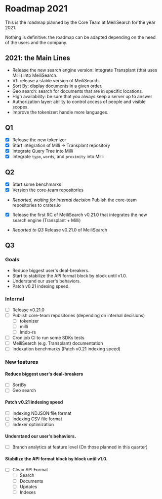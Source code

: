 # Roadmap 2021

This is the roadmap planned by the Core Team at MeiliSearch for the year 2021.

Nothing is definitive: the roadmap can be adapted depending on the need of the users and the company.

## 2021: the Main Lines

- Release the new search engine version: integrate Transplant (that uses Milli) into MeiliSearch.
- V1: release a stable version of MeiliSearch.
- Sort By: display documents in a given order.
- Geo search: search for documents that are in specific locations.
- High availability: be sure that you always keep a server up to answer
- Authorization layer: ability to control access of people and visible scopes.
- Improve the tokenizer: handle more languages.

## Q1

- [X] Release the new tokenizer
- [X] Start integration of Milli -> Transplant repository
- [X] Integrate Query Tree into Milli
- [X] Integrate `typo`, `words`, and `proximity` into Milli

## Q2

- [X] Start some benchmarks
- [X] Version the core-team repositories
- _Reported, waiting for internal decision_ Publish the core-team repositories to crates.io
- [X] Release the first RC of MeiliSearch v0.21.0 that integrates the new search engine (Transplant + Milli)
- _Reported to Q3_ Release v0.21.0 of MeiliSearch

## Q3
### Goals

- Reduce biggest user's deal-breakers.
- Start to stabilize the API format block by block until v1.0. 
- Understand our user's behaviors.
- Patch v0.21 indexing speed.
### Internal

- [ ] Release v0.21.0
- [ ] Publish core-team repositories (depending on internal decisions)
  - [ ] tokenizer
  - [ ] milli
  - [ ] lmdb-rs
- [ ] Cron job CI to run some SDKs tests
- [ ] MeiliSearch (e.g. Transplant) documentation
- [ ] Indexation benchmarks (Patch v0.21 indexing speed)

### New features

#### Reduce biggest user's deal-breakers
- [ ] SortBy
- [ ] Geo search

#### Patch v0.21 indexing speed
- [ ] Indexing NDJSON file format
- [ ] Indexing CSV file format
- [ ] Indexer optimization

#### Understand our user's behaviors.
- [ ] Branch analytics at feature level (On those planned in this quarter)

#### Stabilize the API format block by block until v1.0.
- [ ] Clean API Format
  - [ ] Search
  - [ ] Documents
  - [ ] Updates
  - [ ] Indexes
